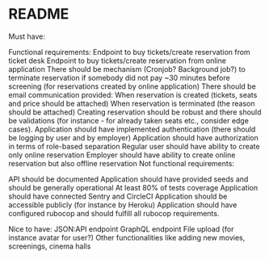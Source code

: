# README
Must have:

Functional requirements:
  Endpoint to buy tickets/create reservation from ticket desk
  Endpoint to buy tickets/create reservation from online application
  There should be mechanism (Cronjob? Background job?) to terminate reservation if somebody did not pay ~30 minutes before screening (for reservations created by online application)
  There should be email communication provided:
  When reservation is created (tickets, seats and price should be attached)
  When reservation is terminated (the reason should be attached)
  Creating reservation should be robust and there should be validations (for instance - for already taken seats etc., consider edge cases). 
  Application should have implemented authentication (there should be logging by user and by employer)
  Application should have authorization in terms of role-based separation
  Regular user should have ability to create only online reservation
  Employer should have ability to create online reservation but also offline reservation
Not functional requirements:

  API should be documented 
  Application should have provided seeds and should be generally operational
  At least 80% of tests coverage
  Application should have connected Sentry and CircleCI
  Application should be accessible publicly (for instance by Heroku)
  Application should have configured rubocop and should fulfill all rubocop requirements.

Nice to have:
  JSON:API endpoint
  GraphQL endpoint
  File upload (for instance avatar for user?)
  Other functionalities like adding new movies, screenings, cinema halls